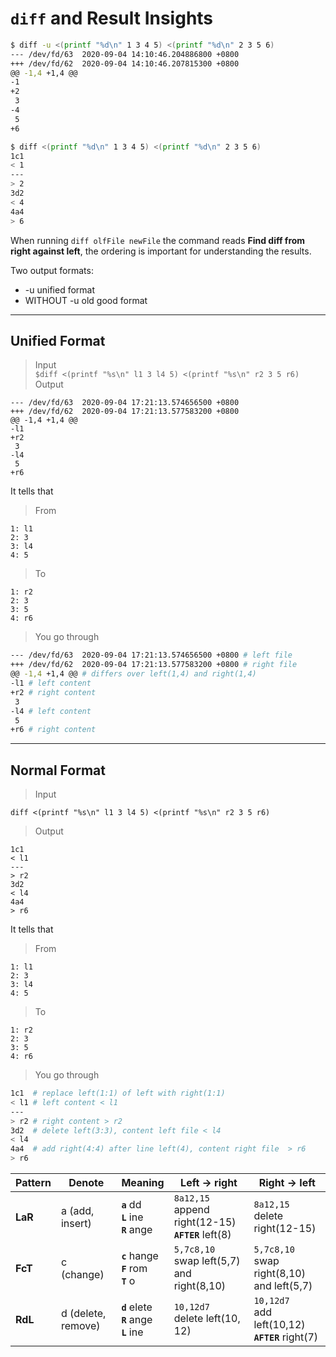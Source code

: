 # `diff` and Result Insights

```bash
$ diff -u <(printf "%d\n" 1 3 4 5) <(printf "%d\n" 2 3 5 6)
--- /dev/fd/63  2020-09-04 14:10:46.204886800 +0800
+++ /dev/fd/62  2020-09-04 14:10:46.207815300 +0800
@@ -1,4 +1,4 @@
-1
+2
 3
-4
 5
+6
```
```bash
$ diff <(printf "%d\n" 1 3 4 5) <(printf "%d\n" 2 3 5 6)
1c1
< 1
---
> 2
3d2
< 4
4a4
> 6
```

When running `diff olfFile newFile` the command reads **Find diff from right against left**, the ordering is important for understanding the results.

Two output formats:
* -u unified format
* WITHOUT -u old good format

---
## Unified Format
>Input  
`$diff <(printf "%s\n" l1 3 l4 5) <(printf "%s\n" r2 3 5 r6)`
>Output
```
--- /dev/fd/63  2020-09-04 17:21:13.574656500 +0800
+++ /dev/fd/62  2020-09-04 17:21:13.577583200 +0800
@@ -1,4 +1,4 @@
-l1
+r2
 3
-l4
 5
+r6
```
It tells that
>From
``` 
1: l1 
2: 3 
3: l4 
4: 5
```
>To
```
1: r2 
2: 3 
3: 5 
4: r6
```
>You go through
```bash
--- /dev/fd/63  2020-09-04 17:21:13.574656500 +0800 # left file
+++ /dev/fd/62  2020-09-04 17:21:13.577583200 +0800 # right file
@@ -1,4 +1,4 @@ # differs over left(1,4) and right(1,4)
-l1 # left content
+r2 # right content
 3
-l4 # left content
 5
+r6 # right content
``` 

---
## Normal Format  
>Input  

`diff <(printf "%s\n" l1 3 l4 5) <(printf "%s\n" r2 3 5 r6)`  

>Output
```
1c1
< l1
---
> r2
3d2
< l4
4a4
> r6
```
It tells that
>From
``` 
1: l1 
2: 3 
3: l4 
4: 5
```
>To
```
1: r2 
2: 3 
3: 5 
4: r6
```
>You go through
```bash
1c1  # replace left(1:1) of left with right(1:1)
< l1 # left content < l1
---
> r2 # right content > r2
3d2  # delete left(3:3), content left file < l4
< l4
4a4  # add right(4:4) after line left(4), content right file  > r6
> r6
```

Pattern | Denote | Meaning | Left -> right | Right -> left
---|---|---|---|---
**LaR** | a (add, insert) | **`a`** dd <br> **`L`** ine <br> **`R`** ange | `8a12,15` <br> append right(12-15) **`AFTER`** left(8) | `8a12,15` <br> delete right(12-15)
**FcT** | c (change) | **`c`** hange <br> **`F`** rom <br> **`T`** o | `5,7c8,10` <br> swap left(5,7) and right(8,10) | `5,7c8,10` <br> swap right(8,10) and left(5,7)
**RdL** | d (delete, remove) | **`d`** elete <br> **`R`** ange <br> **`L`** ine | `10,12d7` <br> delete left(10, 12) | `10,12d7` <br> add left(10,12) **`AFTER`** right(7) 
